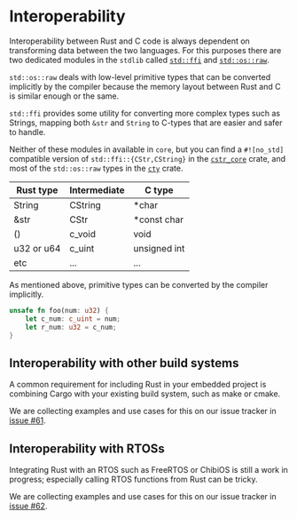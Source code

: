 # Interoperability

Interoperability between Rust and C code is always dependent
on transforming data between the two languages.
For this purposes there are two dedicated modules
in the `stdlib` called
[`std::ffi`](https://doc.rust-lang.org/std/ffi/index.html) and
[`std::os::raw`](https://doc.rust-lang.org/std/os/raw/index.html).

`std::os::raw` deals with low-level primitive types that can
be converted implicitly by the compiler
because the memory layout between Rust and C
is similar enough or the same.

`std::ffi` provides some utility for converting more complex
types such as Strings, mapping both `&str` and `String`
to C-types that are easier and safer to handle.

Neither of these modules in available in `core`, but you can find a `#![no_std]`
compatible version of `std::ffi::{CStr,CString}` in the [`cstr_core`] crate, and
most of the `std::os::raw` types in the [`cty`] crate.

[`cstr_core`]: https://crates.io/crates/cstr_core
[`cty`]: https://crates.io/crates/cty

| Rust type  | Intermediate | C type       |
|------------|--------------|--------------|
| String     | CString      | *char        |
| &str       | CStr         | *const char  |
| ()         | c_void       | void         |
| u32 or u64 | c_uint       | unsigned int |
| etc        | ...          | ...          |

As mentioned above, primitive types can be converted
by the compiler implicitly.

```rust
unsafe fn foo(num: u32) {
    let c_num: c_uint = num;
    let r_num: u32 = c_num;
}
```

## Interoperability with other build systems

A common requirement for including Rust in your embedded project is combining
Cargo with your existing build system, such as make or cmake.

We are collecting examples and use cases for this on our issue tracker in
[issue #61].

[issue #61]: https://github.com/rust-embedded/book/issues/61


## Interoperability with RTOSs

Integrating Rust with an RTOS such as FreeRTOS or ChibiOS is still a work in
progress; especially calling RTOS functions from Rust can be tricky.

We are collecting examples and use cases for this on our issue tracker in
[issue #62].

[issue #62]: https://github.com/rust-embedded/book/issues/62
